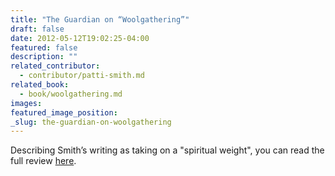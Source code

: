 ```yaml
---
title: "The Guardian on “Woolgathering”"
draft: false
date: 2012-05-12T19:02:25-04:00
featured: false
description: ""
related_contributor:
  - contributor/patti-smith.md
related_book:
  - book/woolgathering.md
images:
featured_image_position: 
_slug: the-guardian-on-woolgathering
---
```


Describing Smith’s writing as taking on a "spiritual weight", you can read the full review [here](http://www.guardian.co.uk/books/2012/may/13/woolgathering-patti-smith-review?INTCMP=SRCH). 

